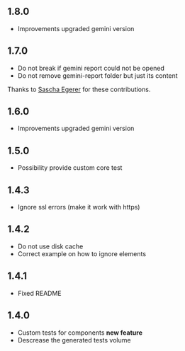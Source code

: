 ## 1.8.0

* Improvements upgraded gemini version

## 1.7.0

* Do not break if gemini report could not be opened
* Do not remove gemini-report folder but just its content

Thanks to [Sascha Egerer](https://github.com/sascha-egerer) for these contributions.

## 1.6.0

* Improvements upgraded gemini version

## 1.5.0

* Possibility provide custom core test

## 1.4.3

* Ignore ssl errors (make it work with https)

## 1.4.2

* Do not use disk cache
* Correct example on how to ignore elements

## 1.4.1

* Fixed README

## 1.4.0

* Custom tests for components **new feature**
* Descrease the generated tests volume
